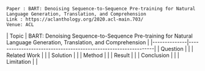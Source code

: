 ```
Paper : BART: Denoising Sequence-to-Sequence Pre-training for Natural
Language Generation, Translation, and Comprehension
Link : https://aclanthology.org/2020.acl-main.703/
Venue: ACL
```

| Topic        | BART: Denoising Sequence-to-Sequence Pre-training for Natural
Language Generation, Translation, and Comprehension |
|--------------|----------------------------------------------------------------|
| Question     | |
| Related Work | |
| Solution     | |
| Method       | |
| Result       | |
| Conclusion   | |
| Limitation   | |
